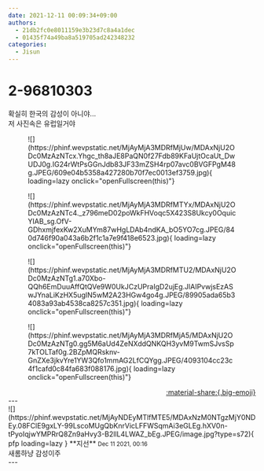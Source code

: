 ```yaml
---
date: 2021-12-11 00:09:34+09:00
authors:
  - 21db2fc0e8011159e3b23d7c8a4a1dec
  - 01435f74a49ba8a519705ad242348232
categories:
  - Jisun
---
```


# 2-96810303

<div class="post-container" markdown="1">
<div class="content-container md-sidebar__scrollwrap" markdown="1">

확실히 한국의 감성이 아니야...<br>저 사진속은 유럽일거야
<figure markdown="1">
![](https://phinf.wevpstatic.net/MjAyMjA3MDRfMjUw/MDAxNjU2ODc0MzAzNTcx.Yhgc_th8aJE8PaQN0f27Fdb89KFaUjtOcaUt_DwUDJ0g.IG24rWtPsGGnJdb83JF33mZSH4rp07avc0BVGFPgM48g.JPEG/609e04b5358a427280b70f7ec0013ef3759.jpg){ loading=lazy onclick="openFullscreen(this)"}
</figure>

<figure markdown="1">
![](https://phinf.wevpstatic.net/MjAyMjA3MDRfMTYx/MDAxNjU2ODc0MzAzNTc4._z796meD02poWkFHVoqc5X423S8Ukcy0OquicYIAB_sg.OfV-GDhxmjfexKw2XuMYm87wHgLDAb4ndKA_bO5YO7cg.JPEG/840d746f90a043a6b2f1c1a7e9f418e6523.jpg){ loading=lazy onclick="openFullscreen(this)"}
</figure>

<figure markdown="1">
![](https://phinf.wevpstatic.net/MjAyMjA3MDRfMTU2/MDAxNjU2ODc0MzAzNTg1.a70Xbo-QQh6EmDuuAffQtQVe9W0UkJCzUPraIgD2ujEg.JlAIPvwjsEzASwJYnaLiKzHX5ugIN5wM2A23HGw4go4g.JPEG/89905ada65b34083a93ab4538ca8257c351.jpg){ loading=lazy onclick="openFullscreen(this)"}
</figure>

<figure markdown="1">
![](https://phinf.wevpstatic.net/MjAyMjA3MDRfMjA5/MDAxNjU2ODc0MzAzNTg0.gg5M6aUd4ZeNXddQNKQH3yvM9TwmSJvsSp7kTOLTaf0g.2BZpMQRsknv-GnZXe3jkvYre1YW3Qfo1mmAG2LfCQYgg.JPEG/4093104cc23c4f1cafd0c84fa683f088176.jpg){ loading=lazy onclick="openFullscreen(this)"}
</figure>


</div>
</div>

<div style="text-align: right;" markdown="1">
<a href="https://weverse.io/fromis9/fanpost/2-96810303" style="text-align: right;">:material-share:{.big-emoji}</a>
</div>
---

<div class="comments-container md-sidebar__scrollwrap" markdown="1">
<div class="comment" markdown="1">
<div class='id-container' markdown="1">
![](https://phinf.wevpstatic.net/MjAyNDEyMTlfMTE5/MDAxNzM0NTgzMjY0NDEy.08FClE9gxLY-99LscoMUgQbKnrVicLFFWSqmAi3eGLEg.hXV0n-tPyoIqjwYMPRrQ8Zn9aHvy3-B2llL4LWAZ_bEg.JPEG/image.jpg?type=s72){ pfp loading=lazy }
**<span class="artist">지선</span>** <small>Dec 11 2021, 00:16</small><br>
</div>
<div class='comment-body' markdown="1">
새롬하냥 감성이주
</div>
</div>
</div>
---
